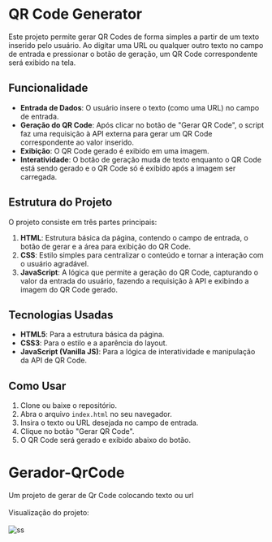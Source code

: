 # QR Code Generator

Este projeto permite gerar QR Codes de forma simples a partir de um texto inserido pelo usuário. Ao digitar uma URL ou qualquer outro texto no campo de entrada e pressionar o botão de geração, um QR Code correspondente será exibido na tela.

## Funcionalidade

- **Entrada de Dados**: O usuário insere o texto (como uma URL) no campo de entrada.
- **Geração do QR Code**: Após clicar no botão de "Gerar QR Code", o script faz uma requisição à API externa para gerar um QR Code correspondente ao valor inserido.
- **Exibição**: O QR Code gerado é exibido em uma imagem.
- **Interatividade**: O botão de geração muda de texto enquanto o QR Code está sendo gerado e o QR Code só é exibido após a imagem ser carregada.
  
## Estrutura do Projeto

O projeto consiste em três partes principais:
1. **HTML**: Estrutura básica da página, contendo o campo de entrada, o botão de gerar e a área para exibição do QR Code.
2. **CSS**: Estilo simples para centralizar o conteúdo e tornar a interação com o usuário agradável.
3. **JavaScript**: A lógica que permite a geração do QR Code, capturando o valor da entrada do usuário, fazendo a requisição à API e exibindo a imagem do QR Code gerado.

## Tecnologias Usadas

- **HTML5**: Para a estrutura básica da página.
- **CSS3**: Para o estilo e a aparência do layout.
- **JavaScript (Vanilla JS)**: Para a lógica de interatividade e manipulação da API de QR Code.

## Como Usar

1. Clone ou baixe o repositório.
2. Abra o arquivo `index.html` no seu navegador.
3. Insira o texto ou URL desejada no campo de entrada.
4. Clique no botão "Gerar QR Code".
5. O QR Code será gerado e exibido abaixo do botão.


# Gerador-QrCode
Um projeto de gerar de Qr Code colocando texto ou url
<br/>
<br/>
Visualização do projeto: 
<br/>
<br/>
![ss](https://user-images.githubusercontent.com/97799788/184714233-871d5962-af1d-4760-9a89-1fef282d6cee.png)

